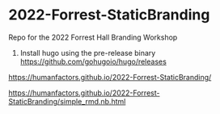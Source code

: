# 2022-Forrest-StaticBranding
 Repo for the 2022 Forrest Hall Branding Workshop


1. Install hugo using the pre-release binary https://github.com/gohugoio/hugo/releases

https://humanfactors.github.io/2022-Forrest-StaticBranding/

https://humanfactors.github.io/2022-Forrest-StaticBranding/simple_rmd.nb.html